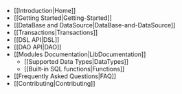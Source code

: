   * [[Introduction|Home]]
  * [[Getting Started|Getting-Started]]
  * [[DataBase and DataSource|DataBase-and-DataSource]]
  * [[Transactions|Transactions]]
  * [[DSL API|DSL]]
  * [[DAO API|DAO]]
  * [[Modules Documentation|LibDocumentation]]
    * [[Supported Data Types|DataTypes]]
    * [[Built-in SQL functions|Functions]]
  * [[Frequently Asked Questions|FAQ]]
  * [[Contributing|Contributing]]